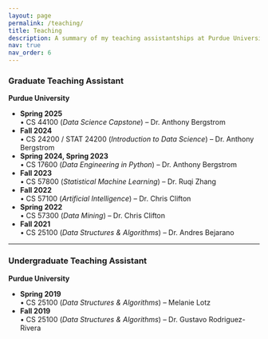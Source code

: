 ```yaml
---
layout: page
permalink: /teaching/
title: Teaching
description: A summary of my teaching assistantships at Purdue University.
nav: true
nav_order: 6
---
```


### Graduate Teaching Assistant

**Purdue University**

- **Spring 2025**  
  • CS 44100 (*Data Science Capstone*) – Dr. Anthony Bergstrom  
- **Fall 2024**  
  • CS 24200 / STAT 24200 (*Introduction to Data Science*) – Dr. Anthony Bergstrom  
- **Spring 2024, Spring 2023**  
  • CS 17600 (*Data Engineering in Python*) – Dr. Anthony Bergstrom  
- **Fall 2023**  
  • CS 57800 (*Statistical Machine Learning*) – Dr. Ruqi Zhang  
- **Fall 2022**  
  • CS 57100 (*Artificial Intelligence*) – Dr. Chris Clifton  
- **Spring 2022**  
  • CS 57300 (*Data Mining*) – Dr. Chris Clifton  
- **Fall 2021**  
  • CS 25100 (*Data Structures & Algorithms*) – Dr. Andres Bejarano  

---

### Undergraduate Teaching Assistant

**Purdue University**

- **Spring 2019**  
  • CS 25100 (*Data Structures & Algorithms*) – Melanie Lotz  
- **Fall 2019**  
  • CS 25100 (*Data Structures & Algorithms*) – Dr. Gustavo Rodriguez-Rivera  
